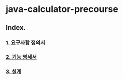 # java-calculator-precourse

## Index.
### [1. 요구사항 정의서](docs/1.요구사항_정의서.md)
### [2. 기능 명세서](docs/2.기능_명세서.md)
### [3. 설계](docs/3.설계.md)
